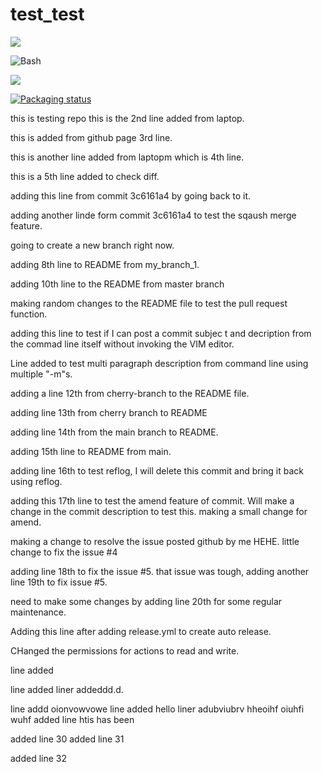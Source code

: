 # test_test

<a href="./LICENSE"><img src="https://img.shields.io/badge/license-MIT-blue.svg"></a>

![Bash](https://img.shields.io/badge/Bash-v4.4%5E-green?logo=GNU%20bash)

<a href="https://tiswww.case.edu/php/chet/bash/bashtop.html"><img src="https://img.shields.io/badge/Bash-v4.4%5E-green?logo=GNU%20bash"></a>

<a href="https://repology.org/metapackage/ipxe"><img src="https://repology.org/badge/tiny-repos/ipxe.svg" alt="Packaging status"></a>

this is testing repo
this is the 2nd line added from laptop.

this is added from github page 3rd line.

this is another line added from laptopm which is 4th line.

this is a 5th line added to check diff.

adding this line from commit 3c6161a4 by going back to it.

adding another linde form commit 3c6161a4 to test the sqaush merge feature.

going to create a new branch right now.

adding 8th line to README from my_branch_1.

adding 10th line to the README from master branch 

making random changes to the README file to test the pull request function.

adding this line to test if I can post a commit subjec
t and decription from the commad line itself without invoking the VIM editor.

Line added to test multi paragraph description from command line using multiple "-m"s.

adding a line 12th from cherry-branch to the README file.

adding line 13th from cherry branch to README

adding line 14th from the main branch to README.

adding 15th line to README from main.

adding line 16th to test reflog, I will delete this commit and bring it back using reflog.

adding this 17th line to test the amend feature of commit. Will make a change in the commit description to test this. making a small change for amend.

making a change to resolve the issue posted github by me HEHE.
little change to fix the issue #4

adding line 18th to fix the issue #5.
that issue was tough, adding another line 19th to fix issue #5.

need to make some changes by adding line 20th for some regular maintenance.

Adding this line after adding release.yml to create auto release.

CHanged the permissions for actions to read and write.

line added 

line added
liner addeddd.d.

line addd oionvowvowe
line added hello 
liner adubviubrv 
hheoihf oiuhfi wuhf
added line htis has been 

added line 30
added line 31

added line 32
